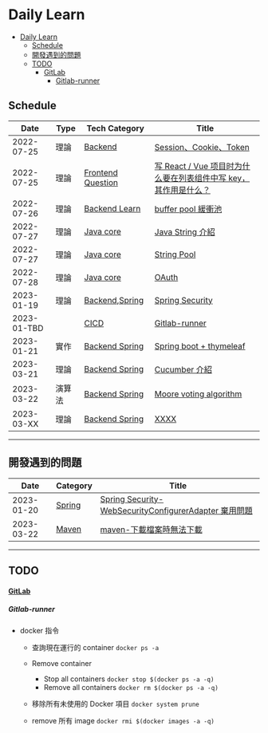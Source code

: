 # Daily Learn

- [Daily Learn](#daily-learn)
  - [Schedule](#schedule)
  - [開發遇到的問題](#開發遇到的問題)
  - [TODO](#todo)
      - [GitLab](#gitlab)
        - [Gitlab-runner](#gitlab-runner)

## Schedule

| Date        | Type   | Tech Category                            | Title                                                                                 |
| ----------- | ------ | ---------------------------------------- | ------------------------------------------------------------------------------------- |
| 2022-07-25  | 理論   | [Backend](#Backend)                      | [Session、Cookie、Token](./backend/core/core.md#Session-Cookie-Token)                 |
| 2022-07-25  | 理論   | [Frontend Question](#Frontend)           | [写 React / Vue 项目时为什么要在列表组件中写 key，其作用是什么？](#backend_q_1)       |
| 2022-07-26  | 理論   | [Backend Learn](#Backend-Learn)          | [buffer pool 緩衝池](./backend/java/core.md#backend_java_core_buffer_pool)            |
| 2022-07-27  | 理論   | [Java core](./backend/java/core.md)      | [Java String 介紹](./backend/java/core.md#backend_java_core_string_intro)             |
| 2022-07-27  | 理論   | [Java core](./backend/java/core.md)      | [String Pool](./backend/java/core.md#backend_java_core_string_pool)                   |
| 2022-07-28  | 理論   | [Java core](./backend/java/core.md)      | [OAuth](#OAuth)                                                                       |
| 2023-01-19  | 理論   | [Backend](#Backend),[Spring](#Spring)    | [Spring Security](#Spring_Security)                                                   |
| 2023-01-TBD |        | [CICD](#CICD)                            | [Gitlab-runner](#)                                                                    |
| 2023-01-21  | 實作   | [Backend Spring](./backend/java/spring/) | [Spring boot + thymeleaf ](./backend/java/spring/devlog.md#spring-boot-thymeleaf實作) |
| 2023-03-21  | 理論   | [Backend Spring](./backend/java/spring/) | [Cucumber 介紹 ](./backend/java/spring/test/cucumber.md)                              |
| 2023-03-22  | 演算法 | [Backend Spring](./algo/)                | [Moore voting algorithm](./algo//algo.md)                                             |
| 2023-03-XX  | 理論   | [Backend Spring](./backend/java/spring/) | [XXXX](./backend/java/spring/)                                                        |

---

## 開發遇到的問題

| Date       | Category          | Title                                                                                                                       |
| ---------- | ----------------- | --------------------------------------------------------------------------------------------------------------------------- |
| 2023-01-20 | [Spring](#spring) | [Spring Security-WebSecurityConfigurerAdapter 棄用問題](backend/java/spring/devlog.md#websecurityconfigureradapter棄用問題) |
| 2023-03-22 | [Maven](#Maven)   | [maven-下載檔案時無法下載](backend/java/spring/maven.md#maven-下載檔案時無法下載)                                           |

---

## TODO

#### [GitLab](#gitlab)

##### Gitlab-runner

- docker 指令

  - 查詢現在運行的 container
    `docker ps -a`

  - Remove container

    - Stop all containers
      `docker stop $(docker ps -a -q)`
    - Remove all containers
      `docker rm $(docker ps -a -q)`

  - 移除所有未使用的 Docker 項目
    `docker system prune`

  - remove 所有 image
    `docker rmi $(docker images -a -q)`
